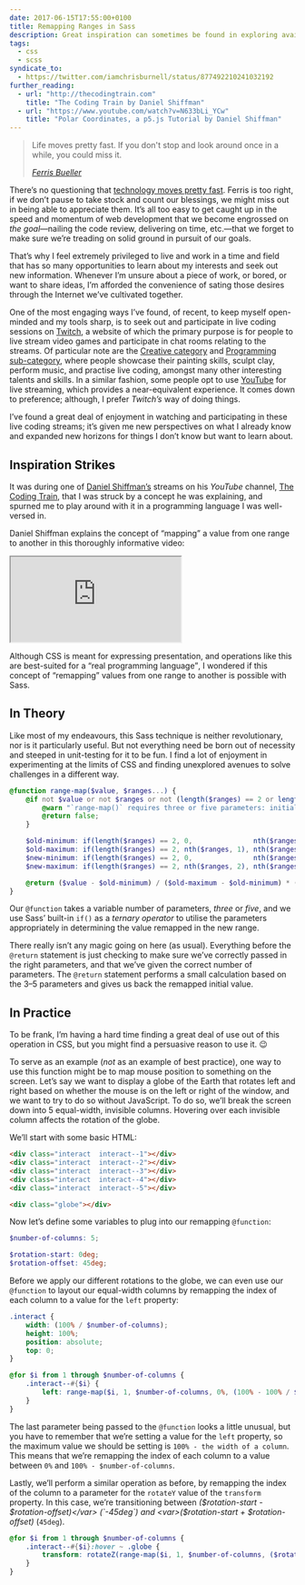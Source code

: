 ```yaml
---
date: 2017-06-15T17:55:00+0100
title: Remapping Ranges in Sass
description: Great inspiration can sometimes be found in exploring available opportunities and embracing new ideas. In this article, I'll try to replicate a foreign concept in a familiar way, and explain why I decided to even do it.
tags:
  - css
  - scss
syndicate_to:
  - https://twitter.com/iamchrisburnell/status/877492210241032192
further_reading:
  - url: "http://thecodingtrain.com"
    title: "The Coding Train by Daniel Shiffman"
  - url: "https://www.youtube.com/watch?v=N633bLi_YCw"
    title: "Polar Coordinates, a p5.js Tutorial by Daniel Shiffman"
---
```


<blockquote>
    <p>Life moves pretty fast. If you don't stop and look around once in a while, you could miss it.</p>
    <cite class="h-cite"><a href="http://www.imdb.com/title/tt0091042/quotes/qt0441210" rel="external">Ferris Bueller</a></cite>
</blockquote>

There’s no questioning that [technology moves pretty fast](https://en.wikipedia.org/wiki/Moore%27s_law). Ferris is too right, if we don’t pause to take stock and count our blessings, we might miss out in being able to appreciate them. It’s all too easy to get caught up in the speed and momentum of web development that we become engrossed on *the goal*—nailing the code review, delivering on time, etc.—that we forget to make sure we’re treading on solid ground in pursuit of our goals.

That’s why I feel extremely privileged to live and work in a time and field that has so many opportunities to learn about my interests and seek out new information. Whenever I’m unsure about a piece of work, or bored, or want to share ideas, I’m afforded the convenience of sating those desires through the Internet we’ve cultivated together.

One of the most engaging ways I’ve found, of recent, to keep myself open-minded and my tools sharp, is to seek out and participate in live coding sessions on [Twitch](https://twitch.tv), a website of which the primary purpose is for people to live stream video games and participate in chat rooms relating to the streams. Of particular note are the [Creative category](https://www.twitch.tv/directory/game/Creative/) and [Programming sub-category](https://www.twitch.tv/directory/game/Creative/programming), where people showcase their painting skills, sculpt clay, perform music, and practise live coding, amongst many other interesting talents and skills. In a similar fashion, some people opt to use [YouTube](https://www.youtube.com/) for live streaming, which provides a near-equivalent experience. It comes down to preference; although, I prefer *Twitch’s* way of doing things.

I’ve found a great deal of enjoyment in watching and participating in these live coding streams; it’s given me new perspectives on what I already know and expanded new horizons for things I don’t know but want to learn about.

## Inspiration Strikes

It was during one of [Daniel Shiffman’s](https://twitter.com/shiffman) streams on his *YouTube* channel, [The Coding Train](https://www.youtube.com/user/shiffman/live), that I was struck by a concept he was explaining, and spurned me to play around with it in a programming language I was well-versed in.

Daniel Shiffman explains the concept of <q>mapping</q> a value from one range to another in this thoroughly informative video:

<iframe src="https://www.youtube.com/embed/nicMAoW6u1g" title="2.4: The map() Function - p5.js Tutorial" webkitallowfullscreen mozallowfullscreen allowfullscreen></iframe>

Although CSS is meant for expressing presentation, and operations like this are best-suited for a <q>real programming language</q>, I wondered if this concept of <q>remapping</q> values from one range to another is possible with Sass.

## In Theory

Like most of my endeavours, this Sass technique is neither revolutionary, nor is it particularly useful. But not everything need be born out of necessity and steeped in unit-testing for it to be fun. I find a lot of enjoyment in experimenting at the limits of CSS and finding unexplored avenues to solve challenges in a different way.

```scss
@function range-map($value, $ranges...) {
    @if not $value or not $ranges or not (length($ranges) == 2 or length($ranges) == 4) {
        @warn "`range-map()` requires three or five parameters: initial value, (old minimum), old maximum, (new minimum), and new maximum.";
        @return false;
    }

    $old-minimum: if(length($ranges) == 2, 0,               nth($ranges, 1));
    $old-maximum: if(length($ranges) == 2, nth($ranges, 1), nth($ranges, 2));
    $new-minimum: if(length($ranges) == 2, 0,               nth($ranges, 3));
    $new-maximum: if(length($ranges) == 2, nth($ranges, 2), nth($ranges, 4));

    @return ($value - $old-minimum) / ($old-maximum - $old-minimum) * ($new-maximum - $new-minimum) + $new-minimum;
}
```

Our `@function` takes a variable number of parameters, *three* or *five*, and we use Sass’ built-in `if()` as a <dfn title="an operator which takes three arguments and defines a conditional expression, resulting in one of two outputs based on a single input">ternary operator</dfn> to utilise the parameters appropriately in determining the value remapped in the new range.

There really isn’t any magic going on here (as usual). Everything before the `@return` statement is just checking to make sure we’ve correctly passed in the right parameters, and that we’ve given the correct number of parameters. The `@return` statement performs a small calculation based on the 3–5 parameters and gives us back the remapped initial value.

## In Practice

To be frank, I’m having a hard time finding a great deal of use out of this operation in CSS, but you might find a persuasive reason to use it. 😉

To serve as an example (*not* as an example of best practice), one way to use this function might be to map mouse position to something on the screen. Let’s say we want to display a globe of the Earth that rotates left and right based on whether the mouse is on the left or right of the window, and we want to try to do so without JavaScript. To do so, we’ll break the screen down into 5 equal-width, invisible columns. Hovering over each invisible column affects the rotation of the globe.

We’ll start with some basic HTML:

```html
<div class="interact  interact--1"></div>
<div class="interact  interact--2"></div>
<div class="interact  interact--3"></div>
<div class="interact  interact--4"></div>
<div class="interact  interact--5"></div>

<div class="globe"></div>
```

Now let’s define some variables to plug into our remapping `@function`:

```scss
$number-of-columns: 5;

$rotation-start: 0deg;
$rotation-offset: 45deg;
```

Before we apply our different rotations to the globe, we can even use our `@function` to layout our equal-width columns by remapping the index of each column to a value for the `left` property:

```scss
.interact {
    width: (100% / $number-of-columns);
    height: 100%;
    position: absolute;
    top: 0;
}

@for $i from 1 through $number-of-columns {
    .interact--#{$i} {
        left: range-map($i, 1, $number-of-columns, 0%, (100% - 100% / $number-of-columns));
    }
}
```

The last parameter being passed to the `@function` looks a little unusual, but you have to remember that we’re setting a value for the `left` property, so the maximum value we should be setting is `100% - the width of a column`. This means that we’re remapping the index of each column to a value between `0%` and `100% - $number-of-columns`.

Lastly, we’ll perform a similar operation as before, by remapping the index of the column to a parameter for the `rotateY` value of the `transform` property. In this case, we’re transitioning between <var>($rotation-start - $rotation-offset)</var> (`-45deg`) and <var>($rotation-start + $rotation-offset)</var> (`45deg`).

```scss
@for $i from 1 through $number-of-columns {
    .interact--#{$i}:hover ~ .globe {
        transform: rotateZ(range-map($i, 1, $number-of-columns, ($rotation-start - $rotation-offset), ($rotation-start + $rotation-offset)));
    }
}
```

<c-codepen slug="vZyywR"></c-codepen>

<c-codepen slug="myyRqp"></c-codepen>
